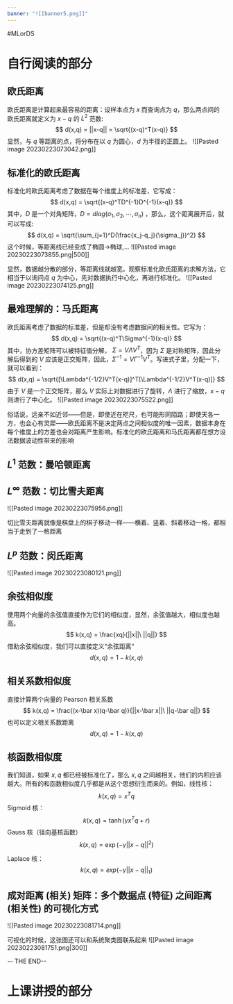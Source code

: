 ```yaml
---
banner: "![[banner5.png]]"
---
```

#MLorDS 
# 自行阅读的部分
## 欧氏距离
欧氏距离是计算起来最容易的距离：设样本点为 $x$ 而查询点为 $q$，那么两点间的欧氏距离就定义为 $x-q$ 的 $L^2$ 范数:
$$
d(x,q) = ||x-q|| = \sqrt{(x-q)^T(x-q)}
$$
显然，与 $q$ 等距离的点，将分布在以 $q$ 为圆心，$d$ 为半径的正圆上。
![[Pasted image 20230223073042.png]]

## 标准化的欧氏距离
标准化的欧氏距离考虑了数据在每个维度上的标准差，它写成：
$$
d(x,q) = \sqrt{(x-q)^TD^{-1}D^{-1}(x-q)}
$$
其中，$D$ 是一个对角矩阵，$D = diag (\sigma_1,\sigma_2,\cdots,\sigma_n)$ ，那么，这个距离展开后，就可以写成:
$$
d(x,q) = \sqrt{\sum_{j=1}^D(\frac{x_j-q_j}{\sigma_j})^2}
$$
这个时候，等距离线已经变成了椭圆->椭球,...
![[Pasted image 20230223073855.png|500]]

显然，数据越分散的部分，等距离线就越宽。观察标准化欧氏距离的求解方法，它相当于以询问点 $q$ 为中心，先对数据执行中心化，再进行标准化。
![[Pasted image 20230223074125.png]]

## 最难理解的：马氏距离
欧氏距离考虑了数据的标准差，但是却没有考虑数据间的相关性。它写为：
$$
d(x,q) = \sqrt{(x-q)^T\Sigma^{-1}(x-q)}
$$
其中，协方差矩阵可以被特征值分解， $\Sigma = V\Lambda V^T$，因为 $\Sigma$ 是对称矩阵，因此分解后得到的 $V$ 应该是正交矩阵，因此，$\Sigma^{-1} = V\Gamma^{-1}V^T$。写进式子里，分配一下，就可以看到：
$$
d(x,q) = \sqrt{[\Lambda^{-1/2}V^T(x-q)]^T[\Lambda^{-1/2}V^T(x-q)]}
$$
由于 $V$ 是一个正交矩阵，那么 $V$ 实际上对数据进行了旋转，$\Lambda$ 进行了缩放，$x-q$ 则进行了中心化。
![[Pasted image 20230223075522.png]]

俗话说，远亲不如近邻——但是，即使近在咫尺，也可能形同陌路；即使天各一方，也会心有灵犀——欧氏距离不是决定两点之间相似度的唯一因素，数据本身在每个维度上的方差也会对距离产生影响。标准化的欧氏距离和马氏距离都在想方设法数据波动性带来的影响

## $L^1$ 范数：曼哈顿距离

## $L^{\infty}$ 范数：切比雪夫距离

![[Pasted image 20230223075956.png]]

切比雪夫距离就像是棋盘上的棋子移动一样——横着、竖着、斜着移动一格，都相当于走到了一格距离

## $L^p$ 范数：闵氏距离
![[Pasted image 20230223080121.png]]

## 余弦相似度
使用两个向量的余弦值直接作为它们的相似度，显然，余弦值越大，相似度也越高。
$$
k(x,q) = \frac{xq}{||x||\ ||q||}
$$
借助余弦相似度，我们可以直接定义“余弦距离“
$$
d(x,q) = 1-k(x,q)
$$
## 相关系数相似度
直接计算两个向量的 Pearson 相关系数
$$
k(x,q) = \frac{(x-\bar x)(q-\bar q)}{||x-\bar x||\ ||q-\bar q||}
$$
也可以定义相关系数距离
$$
d(x,q) = 1-k(x,q)
$$

## 核函数相似度
我们知道，如果 $x, q$ 都已经被标准化了，那么 $x, q$ 之间越相关，他们的内积应该越大。所有的和函数相似度几乎都是从这个思想衍生而来的。例如，线性核：
$$
k(x,q) = x^Tq
$$
Sigmoid 核：
$$
k(x,q) = \tanh(\gamma x^Tq+r)
$$
Gauss 核（径向基核函数）
$$
k(x,q) = \exp(-\gamma ||x-q||^2)
$$

Laplace 核：
$$
k(x,q) = exp(-\gamma||x-q||_1)
$$
## 成对距离 (相关) 矩阵：多个数据点 (特征) 之间距离 (相关性) 的可视化方式
![[Pasted image 20230223081714.png]]

可视化的时候，这张图还可以和系统聚类图联系起来
![[Pasted image 20230223081751.png|300]]

-- THE END--




# 上课讲授的部分
